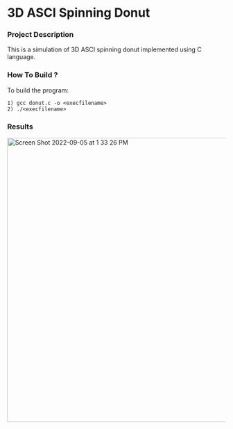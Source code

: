 # 3D ASCI Spinning Donut

### Project Description
This is a simulation of 3D ASCI spinning donut implemented using C language.
      
### How To Build ?

To build the program: 

	1) gcc donut.c -o <execfilename>
	2) ./<execfilename>
	
### Results

<img width="654" alt="Screen Shot 2022-09-05 at 1 33 26 PM" src="https://user-images.githubusercontent.com/56271967/188495832-40b4a8aa-4a9d-44dc-a880-5cef9192f8f8.png">
